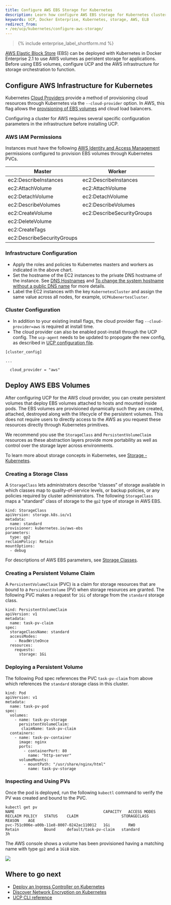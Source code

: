 ```yaml
---
title: Configure AWS EBS Storage for Kubernetes
description: Learn how configure AWS EBS storage for Kubernetes clusters.
keywords: UCP, Docker Enterprise, Kubernetes, storage, AWS, ELB
redirect_from:
- /ee/ucp/kubernetes/configure-aws-storage/
---
```


>{% include enterprise_label_shortform.md %}

[AWS Elastic Block Store](https://docs.aws.amazon.com/AWSEC2/latest/UserGuide/AmazonEBS.html) (EBS) can be deployed with Kubernetes in Docker Enterprise 2.1 to use AWS volumes as peristent storage for applications. Before using EBS volumes, configure UCP and the AWS infrastructure for storage orchestration to function.

## Configure AWS Infrastructure for Kubernetes

Kubernetes [Cloud Providers](https://kubernetes.io/docs/concepts/cluster-administration/cloud-providers/) provide a method of provisioning cloud resources through Kubernetes via the `--cloud-provider` option. In AWS, this flag allows the [provisioning of EBS volumes](#) and cloud load balancers.

Configuring a cluster for AWS requires several specific configuration parameters in the infrastructure before installing UCP.

### AWS IAM Permissions

Instances must have the following [AWS Identity and Access Management](https://docs.aws.amazon.com/IAM/latest/UserGuide/introduction.html) permissions configured to provision EBS volumes through Kubernetes PVCs.


| Master     | Worker |
|------------|--------|
| ec2:DescribeInstances         | ec2:DescribeInstances      |
| ec2:AttachVolume           	| ec2:AttachVolume           |
| ec2:DetachVolume     			| ec2:DetachVolume           |
| ec2:DescribeVolumes  			| ec2:DescribeVolumes        |
| ec2:CreateVolume				| ec2:DescribeSecurityGroups |
| ec2:DeleteVolume				|                            |
| ec2:CreateTags                |                            |
| ec2:DescribeSecurityGroups   |                            |


### Infrastructure Configuration

- Apply the roles and policies to Kubernetes masters and workers as indicated in the above chart.
- Set the hostname of the EC2 instances to the private DNS hostname of the instance. See [DNS Hostnames](https://docs.aws.amazon.com/vpc/latest/userguide/vpc-dns.html#vpc-dns-hostnames) and [To change the system hostname without a public DNS name](https://docs.aws.amazon.com/AWSEC2/latest/UserGuide/set-hostname.html#set-hostname-system) for more details.
- Label the EC2 instances with the key `KubernetesCluster` and assign the same value across all nodes, for example, `UCPKubenertesCluster`.

### Cluster Configuration

- In addition to your existing install flags, the cloud provider flag `--cloud-provider=aws` is required at install time.
- The cloud provider can also be enabled post-install through the UCP config. The `ucp-agent` needs to be updated to propogate the new config, as described in [UCP configuration file](https://docs.docker.com/ee/ucp/admin/configure/ucp-configuration-file/#inspect-and-modify-existing-configuration).

```
[cluster_config]

...

  cloud_provider = "aws"
```

## Deploy AWS EBS Volumes

After configuring UCP for the AWS cloud provider, you can create persistent volumes that deploy EBS volumes attached to hosts and mounted inside pods. The EBS volumes are provisioned dynamically such they are created, attached, destroyed along with the lifecycle of the persistent volumes. This does not require users to directly access to the AWS as you request these resources directly through Kubernetes primitives.

We recommend you use the `StorageClass` and `PersistentVolumeClaim` resources as these abstraction layers provide more portability as well as control over the storage layer across environments.

To learn more about storage concepts in Kubernetes, see [Storage - Kubernetes](https://kubernetes.io/docs/concepts/storage/).

### Creating a Storage Class

A `StorageClass` lets administrators describe “classes” of storage available in which classes map to quality-of-service levels, or backup policies, or any policies required by cluster administrators. The following `StorageClass` maps a "standard" class of storage to the `gp2` type of storage in AWS EBS.

```
kind: StorageClass
apiVersion: storage.k8s.io/v1
metadata:
  name: standard
provisioner: kubernetes.io/aws-ebs
parameters:
  type: gp2
reclaimPolicy: Retain
mountOptions:
  - debug
```

For descriptions of AWS EBS parameters, see [Storage Classes](https://kubernetes.io/docs/concepts/storage/storage-classes/#aws).

### Creating a Persistent Volume Claim

A `PersistentVolumeClaim` (PVC) is a claim for storage resources that are bound to a `PersistentVolume` (PV) when storage resources are granted. The following PVC makes a request for `1Gi` of storage from the `standard` storage class.

```
kind: PersistentVolumeClaim
apiVersion: v1
metadata:
  name: task-pv-claim
spec:
  storageClassName: standard
  accessModes:
    - ReadWriteOnce
  resources:
    requests:
      storage: 1Gi
 ```

### Deploying a Persistent Volume

The following Pod spec references the PVC `task-pv-claim` from above which references the `standard` storage class in this cluster.

```
kind: Pod
apiVersion: v1
metadata:
  name: task-pv-pod
spec:
  volumes:
    - name: task-pv-storage
      persistentVolumeClaim:
       claimName: task-pv-claim
  containers:
    - name: task-pv-container
      image: nginx
      ports:
        - containerPort: 80
          name: "http-server"
      volumeMounts:
        - mountPath: "/usr/share/nginx/html"
          name: task-pv-storage
 ```

### Inspecting and Using PVs

 Once the pod is deployed, run the following `kubectl` command to verify the PV was created and bound to the PVC.

```
kubectl get pv
NAME                                       CAPACITY   ACCESS MODES   RECLAIM POLICY   STATUS    CLAIM                   STORAGECLASS   REASON    AGE
pvc-751c006e-a00b-11e8-8007-0242ac110012   1Gi        RWO            Retain           Bound     default/task-pv-claim   standard                 3h
```

The AWS console shows a volume has been provisioned having a matching name with type `gp2` and a `1GiB` size.

![](../images/aws-ebs.png)

## Where to go next

- [Deploy an Ingress Controller on Kubernetes](../cluster-ingress/index.md)
- [Discover Network Encryption on Kubernetes](../kubernetes-network-encryption.md)
- [UCP CLI reference](/reference/)
